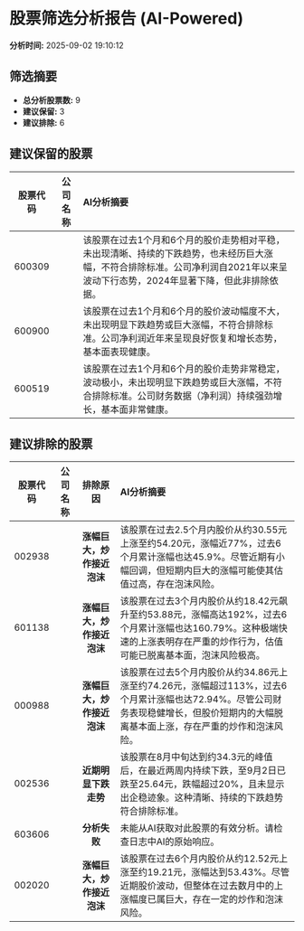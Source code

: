 # 股票筛选分析报告 (AI-Powered)

**分析时间:** 2025-09-02 19:10:12

## 筛选摘要

- **总分析股票数:** 9
- **建议保留:** 3
- **建议排除:** 6

## 建议保留的股票

| 股票代码 | 公司名称 | AI分析摘要 |
|:---:|:---:|:---|
| 600309 |  | 该股票在过去1个月和6个月的股价走势相对平稳，未出现清晰、持续的下跌趋势，也未经历巨大涨幅，不符合排除标准。公司净利润自2021年以来呈波动下行态势，2024年显著下降，但此非排除依据。 |
| 600900 |  | 该股票在过去1个月和6个月的股价波动幅度不大，未出现明显下跌趋势或巨大涨幅，不符合排除标准。公司净利润近年来呈现良好恢复和增长态势，基本面表现健康。 |
| 600519 |  | 该股票在过去1个月和6个月的股价走势非常稳定，波动极小，未出现明显下跌趋势或巨大涨幅，不符合排除标准。公司财务数据（净利润）持续强劲增长，基本面非常健康。 |

## 建议排除的股票

| 股票代码 | 公司名称 | 排除原因 | AI分析摘要 |
|:---:|:---:|:---:|:---|
| 002938 |  | **涨幅巨大，炒作接近泡沫** | 该股票在过去2.5个月内股价从约30.55元上涨至约54.20元，涨幅近77%，过去6个月累计涨幅也达45.9%。尽管近期有小幅回调，但短期内巨大的涨幅可能使其估值过高，存在泡沫风险。 |
| 601138 |  | **涨幅巨大，炒作接近泡沫** | 该股票在过去3个月内股价从约18.42元飙升至约53.88元，涨幅高达192%，过去6个月累计涨幅也达160.79%。这种极端快速的上涨表明存在严重的炒作行为，估值可能已脱离基本面，泡沫风险极高。 |
| 000988 |  | **涨幅巨大，炒作接近泡沫** | 该股票在过去5个月内股价从约34.86元上涨至约74.26元，涨幅超过113%，过去6个月累计涨幅也达72.94%。尽管公司财务表现稳健增长，但股价短期内的大幅脱离基本面上涨，存在严重的炒作和泡沫风险。 |
| 002536 |  | **近期明显下跌走势** | 该股票在8月中旬达到约34.3元的峰值后，在最近两周内持续下跌，至9月2日已跌至25.64元，跌幅超过20%，且未显示出企稳迹象。这种清晰、持续的下跌趋势符合排除标准。 |
| 603606 |  | **分析失败** | 未能从AI获取对此股票的有效分析。请检查日志中AI的原始响应。 |
| 002020 |  | **涨幅巨大，炒作接近泡沫** | 该股票在过去6个月内股价从约12.52元上涨至约19.21元，涨幅达到53.43%。尽管近期股价波动，但整体在过去数月中的上涨幅度已属巨大，存在一定的炒作和泡沫风险。 |
